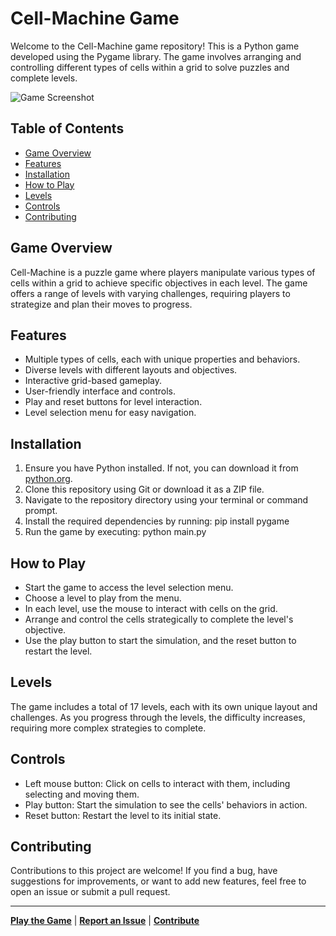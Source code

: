 # Cell-Machine Game

Welcome to the Cell-Machine game repository! This is a Python game developed using the Pygame library. The game involves arranging and controlling different types of cells within a grid to solve puzzles and complete levels.

![Game Screenshot](screenshot.png)

## Table of Contents
- [Game Overview](#game-overview)
- [Features](#features)
- [Installation](#installation)
- [How to Play](#how-to-play)
- [Levels](#levels)
- [Controls](#controls)
- [Contributing](#contributing)

## Game Overview
Cell-Machine is a puzzle game where players manipulate various types of cells within a grid to achieve specific objectives in each level. The game offers a range of levels with varying challenges, requiring players to strategize and plan their moves to progress.

## Features
- Multiple types of cells, each with unique properties and behaviors.
- Diverse levels with different layouts and objectives.
- Interactive grid-based gameplay.
- User-friendly interface and controls.
- Play and reset buttons for level interaction.
- Level selection menu for easy navigation.

## Installation
1. Ensure you have Python installed. If not, you can download it from [python.org](https://www.python.org/downloads/).
2. Clone this repository using Git or download it as a ZIP file.
3. Navigate to the repository directory using your terminal or command prompt.
4. Install the required dependencies by running: pip install pygame
5. Run the game by executing: python main.py

## How to Play
- Start the game to access the level selection menu.
- Choose a level to play from the menu.
- In each level, use the mouse to interact with cells on the grid.
- Arrange and control the cells strategically to complete the level's objective.
- Use the play button to start the simulation, and the reset button to restart the level.

## Levels
The game includes a total of 17 levels, each with its own unique layout and challenges. As you progress through the levels, the difficulty increases, requiring more complex strategies to complete.

## Controls
- Left mouse button: Click on cells to interact with them, including selecting and moving them.
- Play button: Start the simulation to see the cells' behaviors in action.
- Reset button: Restart the level to its initial state.

## Contributing
Contributions to this project are welcome! If you find a bug, have suggestions for improvements, or want to add new features, feel free to open an issue or submit a pull request.

---

**[Play the Game](#how-to-play)** | **[Report an Issue](https://github.com/yourusername/cell-machine-game/issues)** | **[Contribute](https://github.com/yourusername/cell-machine-game/pulls)**




